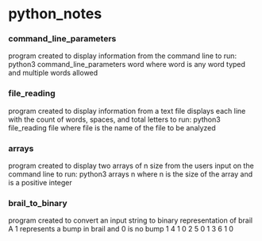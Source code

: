 # python_notes

### command_line_parameters
program created to display information from the command line
to run: python3 command_line_parameters word
where word is any word typed and multiple words allowed

### file_reading
program created to display information from a text file
displays each line with the count of words, spaces, and total letters
to run: python3 file_reading file
where file is the name of the file to be analyzed

### arrays
program created to display two arrays of n size from the users input on the command line
to run: python3 arrays n
where n is the size of the array and is a positive integer

### brail_to_binary
program created to convert an input string to binary representation of brail
A 1 represents a bump in brail and 0 is no bump
1 4  1 0
2 5  0 1
3 6  1 0
